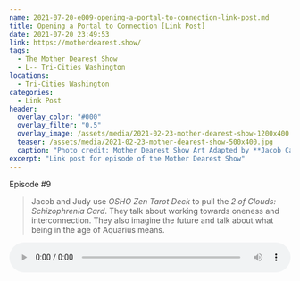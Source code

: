 ```yaml
---
name: 2021-07-20-e009-opening-a-portal-to-connection-link-post.md
title: Opening a Portal to Connection [Link Post]
date: 2021-07-20 23:49:53
link: https://motherdearest.show/
tags:
  - The Mother Dearest Show
  - L-- Tri-Cities Washington
locations: 
  - Tri-Cities Washington
categories:
  - Link Post
header:
  overlay_color: "#000"
  overlay_filter: "0.5"
  overlay_image: /assets/media/2021-02-23-mother-dearest-show-1200x400.jpg
  teaser: /assets/media/2021-02-23-mother-dearest-show-500x400.jpg
  caption: "Photo credit: Mother Dearest Show Art Adapted by **Jacob Campbell**."
excerpt: "Link post for episode of the Mother Dearest Show"
---
```


<i class="fas fa-microphone-alt"></i> Episode #9

> Jacob and Judy use _OSHO Zen Tarot Deck_ to pull the _2 of Clouds: Schizophrenia Card_. They talk about working towards oneness and interconnection. They also imagine the future and talk about what being in the age of Aquarius means.

<audio controls="controls" style="width:100%; ">
    <source src="https://traffic.libsyn.com/secure/motherdearest/e009-opening-a-portal-to-connection.mp3" type="audio/mpeg">
    Your browser does not support the HTML5 Audio element.
</audio>